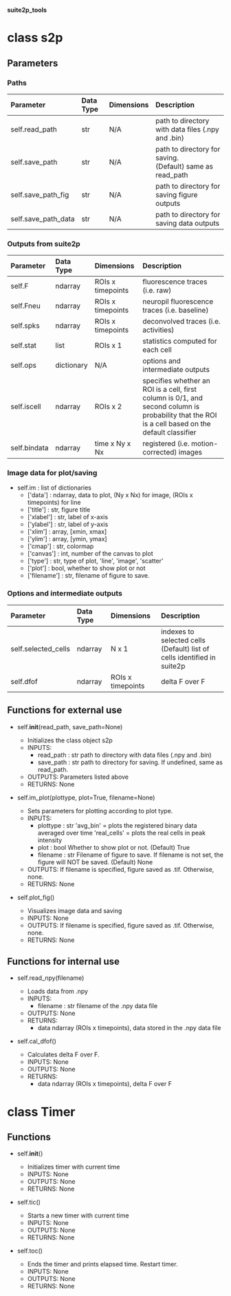 **suite2p_tools** <br>
# class s2p
## Parameters
### Paths
| Parameter            | Data Type | Dimensions  | Description                                                   |
| :------------------- | :-------- | :---------- | :------------------------------------------------------------ |
| self.read_path       | str       | N/A         | path to directory with data files (.npy and .bin)             |
| self.save_path       | str       | N/A         | path to directory for saving. <br>(Default) same as read_path |
| self.save_path_fig   | str       | N/A         | path to directory for saving figure outputs                   |
| self.save_path_data  | str       | N/A         | path to directory for saving data outputs                     |

### Outputs from suite2p
| Parameter            | Data Type  | Dimensions        | Description                                               |
| :------------------- | :--------- | :---------------- | :-------------------------------------------------------- |
| self.F               | ndarray    | ROIs x timepoints | fluorescence traces (i.e. raw)                            |
| self.Fneu            | ndarray    | ROIs x timepoints | neuropil fluorescence traces (i.e. baseline)              |
| self.spks            | ndarray    | ROIs x timepoints | deconvolved traces (i.e. activities)                      |
| self.stat            | list       | ROIs x 1          | statistics computed for each cell                         |
| self.ops             | dictionary | N/A               | options and intermediate outputs                          |
| self.iscell          | ndarray    | ROIs x 2          | specifies whether an ROI is a cell, first column is 0/1, and second column is probability that the ROI is a cell based on the default classifier |
| self.bindata         | ndarray    | time x Ny x Nx    | registered (i.e. motion-corrected) images                 |

### Image data for plot/saving
- self.im            : list of dictionaries
    - ['data']     : ndarray, data to plot, (Ny x Nx) for image, (ROIs x timepoints) for line
    - ['title']    : str, figure title
    - ['xlabel']   : str, label of x-axis
    - ['ylabel']   : str, label of y-axis
    - ['xlim']     : array, [xmin, xmax]
    - ['ylim']     : array, [ymin, ymax]
    - ['cmap']     : str, colormap
    - ['canvas']   : int, number of the canvas to plot
    - ['type']     : str, type of plot, 'line', 'image', 'scatter'
    - ['plot']     : bool, whether to show plot or not
    - ['filename'] : str, filename of figure to save.

### Options and intermediate outputs
| Parameter            | Data Type  | Dimensions        | Description                                               |
| :------------------- | :--------- | :---------------- | :-------------------------------------------------------- |
| self.selected_cells  | ndarray    | N x 1             | indexes to selected cells <br>(Default) list of cells identified in suite2p |
| self.dfof            | ndarray    | ROIs x timepoints | delta F over F                                            |

## Functions for external use
- self.__init__(read_path, save_path=None)
    - Initializes the class object s2p
    - INPUTS:
        - read_path : str
            path to directory with data files (.npy and .bin)
        - save_path : str
            path to directory for saving. If undefined, same as read_path.
    - OUTPUTS:
        Parameters listed above
    - RETURNS: None

- self.im_plot(plottype, plot=True, filename=None)
    - Sets parameters for plotting according to plot type.
    - INPUTS:
        - plottype : str
            'avg_bin'    = plots the registered binary data averaged over time
            'real_cells' = plots the real cells in peak intensity
        - plot : bool
            Whether to show plot or not. (Default) True
        - filename : str
            Filename of figure to save. If filename is not set, the figure will NOT be saved. (Default) None
    - OUTPUTS: If filename is specified, figure saved as .tif. Otherwise, none.
    - RETURNS: None

- self.plot_fig()
    - Visualizes image data and saving
    - INPUTS: None
    - OUTPUTS: If filename is specified, figure saved as .tif. Otherwise, none.
    - RETURNS: None

## Functions for internal use
- self.read_npy(filename)
    - Loads data from .npy
    - INPUTS:
        - filename : str
            filename of the .npy data file
    - OUTPUTS: None
    - RETURNS:
        - data
            ndarray (ROIs x timepoints), data stored in the .npy data file

- self.cal_dfof()
    - Calculates delta F over F.
    - INPUTS: None
    - OUTPUTS: None
    - RETURNS:
        - data
            ndarray (ROIs x timepoints), delta F over F


# class Timer
## Functions
- self.__init__()
    - Initializes timer with current time
    - INPUTS: None
    - OUTPUTS: None
    - RETURNS: None

- self.tic()
    - Starts a new timer with current time
    - INPUTS: None
    - OUTPUTS: None
    - RETURNS: None
    
- self.toc()
    - Ends the timer and prints elapsed time. Restart timer.
    - INPUTS: None
    - OUTPUTS: None
    - RETURNS: None

